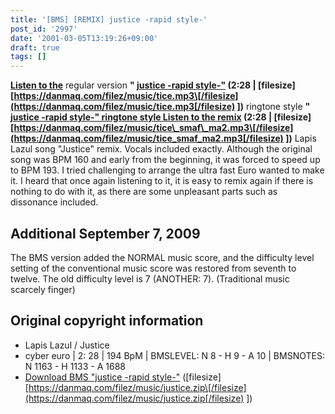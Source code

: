 ```yaml
---
title: '[BMS] [REMIX] justice -rapid style-'
post_id: '2997'
date: '2001-03-05T13:19:26+09:00'
draft: true
tags: []
---
```


**[Listen to the](/filez/music/tice.mp3)** regular version **" [justice -rapid style-"](/filez/music/tice.mp3) (2:28 | \[filesize\] [https://danmaq.com/filez/music/tice.mp3\[/filesize](https://danmaq.com/filez/music/tice.mp3[/filesize) \])** ringtone style **" [justice -rapid style-" ringtone style Listen to the remix](/filez/music/tice_smaf_ma2.mp3) (2:28 | \[filesize\] [https://danmaq.com/filez/music/tice\_smaf\_ma2.mp3\[/filesize](https://danmaq.com/filez/music/tice_smaf_ma2.mp3[/filesize) \])** Lapis Lazul song "Justice" remix. Vocals included exactly. Although the original song was BPM 160 and early from the beginning, it was forced to speed up to BPM 193. I tried challenging to arrange the ultra fast Euro wanted to make it. I heard that once again listening to it, it is easy to remix again if there is nothing to do with it, as there are some unpleasant parts such as dissonance included.

## Additional September 7, 2009

The BMS version added the NORMAL music score, and the difficulty level setting of the conventional music score was restored from seventh to twelve. The old difficulty level is 7 (ANOTHER: 7). (Traditional music scarcely finger)

## Original copyright information

*   Lapis Lazul / Justice
*   cyber euro | 2: 28 | 194 BpM | BMSLEVEL: N 8 - H 9 - A 10 | BMSNOTES: N 1163 - H 1133 - A 1688
*   [Download BMS "justice -rapid style-"](/filez/music/justice.zip) (\[filesize\] [https://danmaq.com/filez/music/justice.zip\[/filesize](https://danmaq.com/filez/music/justice.zip[/filesize) \])
